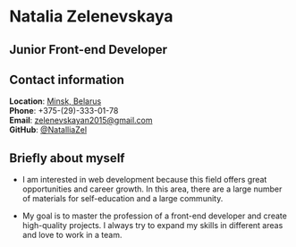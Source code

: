 # Natalia Zelenevskaya

## Junior Front-end Developer

## Contact information

**Location**: [Minsk, Belarus](https://www.google.by/maps/place/%D0%9C%D0%B8%D0%BD%D1%81%D0%BA,+%D0%9C%D0%B8%D0%BD%D1%81%D0%BA%D0%B0%D1%8F+%D0%BE%D0%B1%D0%BB%D0%B0%D1%81%D1%82%D1%8C/@53.8847295,27.4285601,11z/data=!3m1!4b1!4m6!3m5!1s0x46dbcfd35b1e6ad3:0xb61b853ddb570d9!8m2!3d53.9006011!4d27.558972!16zL20vMGRseGo?hl=ru&entry=ttu)  
**Phone**: +375-(29)-333-01-78  
**Email**: zelenevskayan2015@gmail.com  
**GitHub**: [@NatalliaZel](https://github.com/NatalliaZel)

## Briefly about myself

- I am interested in web development because this field offers great opportunities and career growth. In this area, there are a large number of materials for self-education and a large community.

- My goal is to master the profession of a front-end developer and create high-quality projects. I always try to expand my skills in different areas and love to work in a team.
